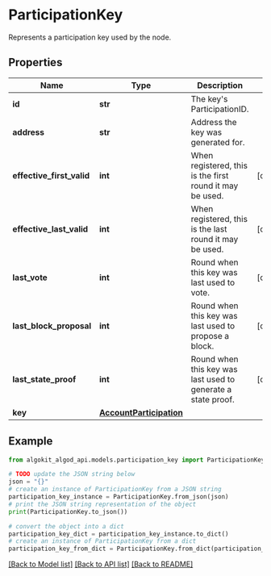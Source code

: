 # ParticipationKey

Represents a participation key used by the node.

## Properties

Name | Type | Description | Notes
------------ | ------------- | ------------- | -------------
**id** | **str** | The key&#39;s ParticipationID. | 
**address** | **str** | Address the key was generated for. | 
**effective_first_valid** | **int** | When registered, this is the first round it may be used. | [optional] 
**effective_last_valid** | **int** | When registered, this is the last round it may be used. | [optional] 
**last_vote** | **int** | Round when this key was last used to vote. | [optional] 
**last_block_proposal** | **int** | Round when this key was last used to propose a block. | [optional] 
**last_state_proof** | **int** | Round when this key was last used to generate a state proof. | [optional] 
**key** | [**AccountParticipation**](AccountParticipation.md) |  | 

## Example

```python
from algokit_algod_api.models.participation_key import ParticipationKey

# TODO update the JSON string below
json = "{}"
# create an instance of ParticipationKey from a JSON string
participation_key_instance = ParticipationKey.from_json(json)
# print the JSON string representation of the object
print(ParticipationKey.to_json())

# convert the object into a dict
participation_key_dict = participation_key_instance.to_dict()
# create an instance of ParticipationKey from a dict
participation_key_from_dict = ParticipationKey.from_dict(participation_key_dict)
```
[[Back to Model list]](../README.md#documentation-for-models) [[Back to API list]](../README.md#documentation-for-api-endpoints) [[Back to README]](../README.md)


